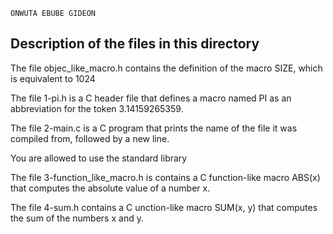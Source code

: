 ```
ONWUTA EBUBE GIDEON
```
## Description of the files in this directory

The file objec_like_macro.h contains the definition of the macro SIZE, which is equivalent to 1024

The file 1-pi.h is a C header file that defines a macro named PI as an abbreviation for the token 3.14159265359.

The file 2-main.c is a C program that prints the name of the file it was compiled from, followed by a new line.

You are allowed to use the standard library

The file 3-function_like_macro.h is contains a C function-like macro ABS(x) that computes the absolute value of a number x.

The file 4-sum.h contains a C unction-like macro SUM(x, y) that computes the sum of the numbers x and y.

